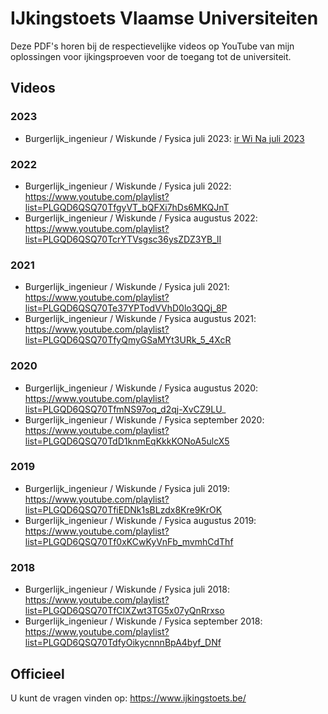 # IJkingstoets Vlaamse Universiteiten #

Deze PDF's horen bij de respectievelijke videos op YouTube van mijn oplossingen voor ijkingsproeven voor de toegang tot de universiteit.

## Videos ##
### 2023 ###
* Burgerlijk_ingenieur / Wiskunde / Fysica juli 2023: [ir Wi Na juli 2023](https://www.youtube.com/playlist?list=PLGQD6QSQ70Tdjvzr8mlT77iY8XcjN2JbF)
  
### 2022 ###
* Burgerlijk_ingenieur / Wiskunde / Fysica juli 2022: https://www.youtube.com/playlist?list=PLGQD6QSQ70TfgyVT_bQFXi7hDs6MKQJnT
* Burgerlijk_ingenieur / Wiskunde / Fysica augustus 2022: https://www.youtube.com/playlist?list=PLGQD6QSQ70TcrYTVsgsc36ysZDZ3YB_lI

### 2021 ###
* Burgerlijk_ingenieur / Wiskunde / Fysica juli 2021: https://www.youtube.com/playlist?list=PLGQD6QSQ70Te37YPTodVVhD0lo3QQj_8P
* Burgerlijk_ingenieur / Wiskunde / Fysica augustus 2021: https://www.youtube.com/playlist?list=PLGQD6QSQ70TfyQmyGSaMYt3URk_5_4XcR

### 2020 ###
* Burgerlijk_ingenieur / Wiskunde / Fysica augustus 2020: https://www.youtube.com/playlist?list=PLGQD6QSQ70TfmNS97oq_d2qj-XvCZ9LU_
* Burgerlijk_ingenieur / Wiskunde / Fysica september 2020: https://www.youtube.com/playlist?list=PLGQD6QSQ70TdD1knmEqKkkKONoA5ulcX5

### 2019 ###
* Burgerlijk_ingenieur / Wiskunde / Fysica juli 2019: https://www.youtube.com/playlist?list=PLGQD6QSQ70TfiEDNk1sBLzdx8Kre9KrOK
* Burgerlijk_ingenieur / Wiskunde / Fysica augustus 2019: https://www.youtube.com/playlist?list=PLGQD6QSQ70Tf0xKCwKyVnFb_mvmhCdThf

### 2018 ###
* Burgerlijk_ingenieur / Wiskunde / Fysica juli 2018: https://www.youtube.com/playlist?list=PLGQD6QSQ70TfCIXZwt3TG5x07yQnRrxso
* Burgerlijk_ingenieur / Wiskunde / Fysica september 2018: https://www.youtube.com/playlist?list=PLGQD6QSQ70TdfyOikycnnnBpA4byf_DNf

## Officieel ##
U kunt de vragen vinden op: https://www.ijkingstoets.be/
